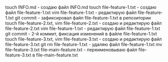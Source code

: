 touch INFO.md - создаю файл INFO.md
touch file-feature-1.txt  - создаю файл file-feature-1.txt 
vim file-feature-1.txt  - редактирую файл file-feature-1.txt 
git commit - зафиксировал файл file-feature-1.txt в репозитории
touch file-feature-2.txt, vim file-feature-2.txt - создаю и редактирую файл file-feature-2.txt
vim file-feature-1.txt - редактирую файл file-feature-1.txt
git commit - 2-й коммит, фиксация изменений в файле file-feature-1.txt
touch file-feature-3.txt, vim file-feature-3.txt - создаю и редактирую файл file-feature-3.txt
git rm file-feature-1.txt - удаляю файл file-feature-1.txt
mv file-feature-3.txt file-main-feature.txt - переименовываю файл file-feature-3.txt в file-main-feature.txt
